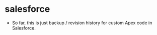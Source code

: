 # salesforce

 - So far, this is just backup / revision history for custom Apex code in Salesforce. 
